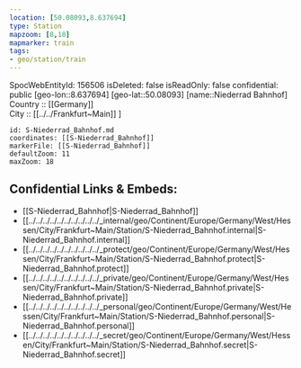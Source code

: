 ```yaml
---
location: [50.08093,8.637694] 
type: Station 
mapzoom: [8,18] 
mapmarker: train 
tags:
- geo/station/train
---
```

SpocWebEntityId: 156506
isDeleted: false
isReadOnly: false
confidential: public
[geo-lon::8.637694] 
[geo-lat::50.08093] 
[name::Niederrad Bahnhof] 
Country :: [[Germany]]  
City :: [[../../Frankfurt~Main]] ] 


```leaflet
id: S-Niederrad_Bahnhof.md
coordinates: [[S-Niederrad_Bahnhof]] 
markerFile: [[S-Niederrad_Bahnhof]] 
defaultZoom: 11 
maxZoom: 18
```


## Confidential Links & Embeds: 
- [[S-Niederrad_Bahnhof|S-Niederrad_Bahnhof]] 
- [[../../../../../../../../../../_internal/geo/Continent/Europe/Germany/West/Hessen/City/Frankfurt~Main/Station/S-Niederrad_Bahnhof.internal|S-Niederrad_Bahnhof.internal]] 
- [[../../../../../../../../../../_protect/geo/Continent/Europe/Germany/West/Hessen/City/Frankfurt~Main/Station/S-Niederrad_Bahnhof.protect|S-Niederrad_Bahnhof.protect]] 
- [[../../../../../../../../../../_private/geo/Continent/Europe/Germany/West/Hessen/City/Frankfurt~Main/Station/S-Niederrad_Bahnhof.private|S-Niederrad_Bahnhof.private]] 
- [[../../../../../../../../../../_personal/geo/Continent/Europe/Germany/West/Hessen/City/Frankfurt~Main/Station/S-Niederrad_Bahnhof.personal|S-Niederrad_Bahnhof.personal]] 
- [[../../../../../../../../../../_secret/geo/Continent/Europe/Germany/West/Hessen/City/Frankfurt~Main/Station/S-Niederrad_Bahnhof.secret|S-Niederrad_Bahnhof.secret]] 
